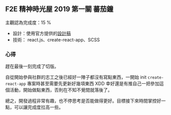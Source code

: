 ## F2E 精神時光屋 2019 第一關 蕃茄鐘

主觀認為完成度：15 %

- 設計：使用官方提供的[設計稿](https://challenge.thef2e.com/user/2760?schedule=2468#works-2468)
- 技術： react.js、create-react-app、SCSS

### 心得

趕在最後一刻完成了切版。

自從開始參與社群的志工之後已經好一陣子都沒有寫點東西，一開始 init `create-react-app` 專案時甚至需要先更新好幾項東西 XDD 幸好還是有推自己一把參加這個活動，開始做點東西，否則在不知不覺間就落後了。

總之，開發過程非常有趣，也不停思考是否能做得更好。目標接下來時間掌控好一點，可以讓完成度拉高一些。
